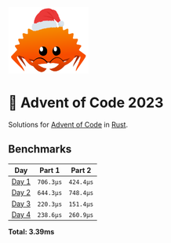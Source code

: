 <img src="./.assets/christmas_ferris.png" width="164">

# 🎄 Advent of Code 2023

Solutions for [Advent of Code](https://adventofcode.com/) in [Rust](https://www.rust-lang.org/).

<!--- advent_readme_stars table --->

<!--- benchmarking table --->
## Benchmarks

| Day | Part 1 | Part 2 |
| :---: | :---: | :---:  |
| [Day 1](./src/bin/01.rs) | `706.3µs` | `424.4µs` |
| [Day 2](./src/bin/02.rs) | `644.3µs` | `748.4µs` |
| [Day 3](./src/bin/03.rs) | `220.3µs` | `151.4µs` |
| [Day 4](./src/bin/04.rs) | `238.6µs` | `260.9µs` |

**Total: 3.39ms**
<!--- benchmarking table --->

